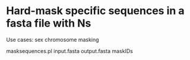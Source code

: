 # Hard-mask specific sequences in a fasta file with Ns

Use cases: sex chromosome masking

masksequences.pl input.fasta output.fasta maskIDs
